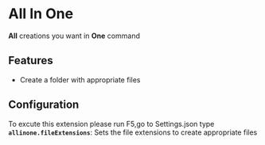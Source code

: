 # All In One

**All** creations you want in **One** command

## Features

- Create a folder with appropriate files 

## Configuration
To excute this extension please run F5,go to Settings.json 
type 
**`allinone.fileExtensions`**: Sets the file extensions to create appropriate files 

